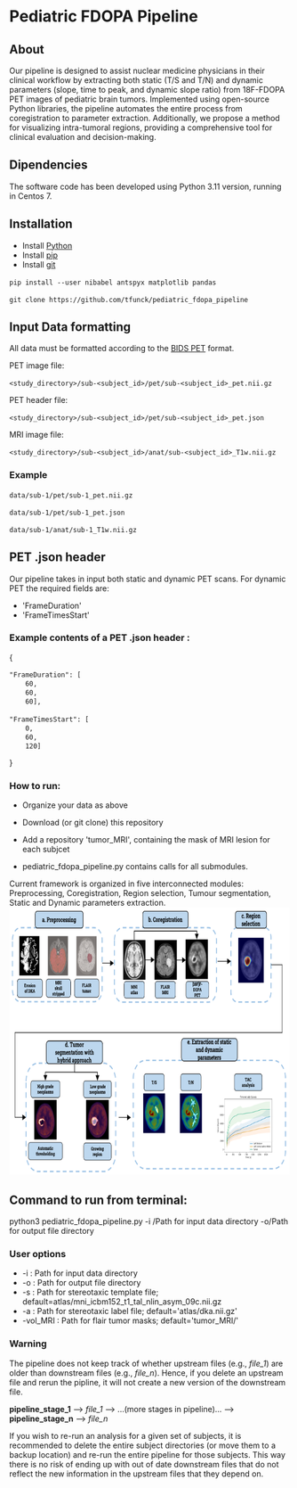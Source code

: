 # Pediatric FDOPA Pipeline

## About

Our pipeline is designed to assist nuclear medicine physicians in their clinical workflow by extracting both static (T/S and T/N) and dynamic parameters (slope, time to peak, and dynamic slope ratio) from 18F-FDOPA PET images of pediatric brain tumors. Implemented using open-source Python libraries, the pipeline automates the entire process from coregistration to parameter extraction. Additionally, we propose a method for visualizing intra-tumoral regions, providing a comprehensive tool for clinical evaluation and decision-making.
## Dipendencies 
The software code has been developed using Python 3.11 version, running in Centos 7.
## Installation
* Install [Python](https://www.python.org/downloads/)
* Install [pip](https://pip.pypa.io/en/stable/installation/)
* Install [git](https://git-scm.com/book/en/v2/Getting-Started-Installing-Git)

`pip install --user nibabel antspyx matplotlib pandas` 

`git clone https://github.com/tfunck/pediatric_fdopa_pipeline`

## Input Data formatting

All data must be formatted according to the [BIDS PET](https://bids-specification.readthedocs.io/en/stable/04-modality-specific-files/09-positron-emission-tomography.html) format.

PET image file:

`<study_directory>/sub-<subject_id>/pet/sub-<subject_id>_pet.nii.gz`

PET header file:

`<study_directory>/sub-<subject_id>/pet/sub-<subject_id>_pet.json`

MRI image file:

`<study_directory>/sub-<subject_id>/anat/sub-<subject_id>_T1w.nii.gz`

### Example
`data/sub-1/pet/sub-1_pet.nii.gz`

`data/sub-1/pet/sub-1_pet.json`

`data/sub-1/anat/sub-1_T1w.nii.gz`

## PET .json header
Our pipeline takes in input both static and dynamic PET scans. For dynamic PET the required fields are:

* 'FrameDuration'
* 'FrameTimesStart'

### Example contents of a PET .json header :

{

	"FrameDuration": [
		60,
		60,
		60],
		
	"FrameTimesStart": [
		0,
		60,
		120]

}

### How to run:
* Organize your data as above
  
* Download (or git clone) this repository
  
* Add a repository 'tumor_MRI', containing the mask of MRI lesion for each subjcet
  
* pediatric_fdopa_pipeline.py contains calls for all submodules.
  
Current framework is organized in five interconnected modules: Preprocessing, Coregistration, Region selection, Tumour segmentation, Static and Dynamic parameters extraction. 
<img src="Pipeline_structure.png" alt="Pipeline Diagram" width="642" height="480"/>

## Command to run from terminal: 
python3 pediatric_fdopa_pipeline.py -i /Path for input data directory -o/Path for output file directory

### User options

* -i : Path for input data directory
* -o : Path for output file directory
* -s : Path for stereotaxic template file; default=atlas/mni_icbm152_t1_tal_nlin_asym_09c.nii.gz
* -a : Path for stereotaxic label file; default='atlas/dka.nii.gz'
* -vol_MRI : Path for flair tumor masks; default='tumor_MRI/'

### Warning

The pipeline does not keep track of whether upstream files (e.g., *file_1*) are older than downstream files (e.g., *file_n*). Hence, if you delete an upstream file and rerun the pipline, it will not create a new version of the downstream file.

**pipeline_stage_1** --> *file_1* --> ...(more stages in pipeline)... --> **pipeline_stage_n** --> *file_n*

If you wish to re-run an analysis for a given set of subjects, it is recommended to delete the entire subject directories (or move them to a backup location) and re-run the entire pipeline for those subjects. This way there is no risk of ending up with out of date downstream files that do not reflect the new information in the upstream files that they depend on.
